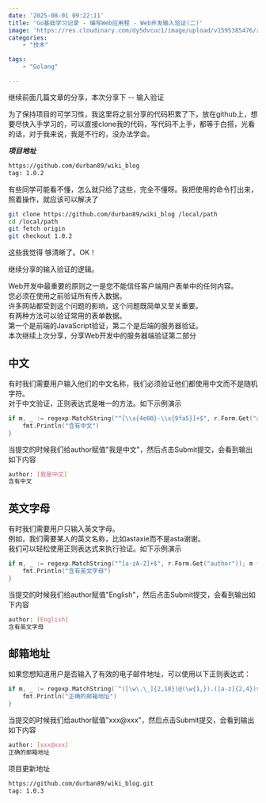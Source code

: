 ```yaml
---
date: '2025-08-01 09:22:11'
title: 'Go基础学习记录 - 编写Web应用程 - Web开发输入验证(二)'
image: 'https://res.cloudinary.com/dy5dvcuc1/image/upload/v1595385476/xiaorongmao/golang.jpg'
categories:
    - "技术"

tags:
    - "Golang"

---
```


继续前面几篇文章的分享，本次分享下 -- 输入验证

为了保持项目的可学习性，我这里将之前分享的代码积累了下，放在github上，想要尽快入手学习的，可以直接clone我的代码，写代码不上手，都等于白搭，光看的话，对于我来说，我是不行的，没办法学会。

***项目地址***

```bash
https://github.com/durban89/wiki_blog
tag: 1.0.2
```

有些同学可能看不懂，怎么就只给了这些，完全不懂呀。我把使用的命令打出来，照着操作，就应该可以解决了

```bash
git clone https://github.com/durban89/wiki_blog /local/path
cd /local/path
git fetch origin
git checkout 1.0.2
```

这些我觉得 够清晰了。OK！

继续分享的输入验证的逻辑。

Web开发中最重要的原则之一是您不能信任客户端用户表单中的任何内容。  
您必须在使用之前验证所有传入数据。  
许多网站都受到这个问题的影响，这个问题既简单又至关重要。  
有两种方法可以验证常用的表单数据。  
第一个是前端的JavaScript验证，第二个是后端的服务器验证。  
本次继续上次分享，分享Web开发中的服务器端验证第二部分

## 中文

有时我们需要用户输入他们的中文名称，我们必须验证他们都使用中文而不是随机字符。  
对于中文验证，正则表达式是唯一的方法。如下示例演示

```go
if m, _ := regexp.MatchString("^[\\x{4e00}-\\x{9fa5}]+$", r.Form.Get("author")); m {
    fmt.Println("含有中文")
}
```

当提交的时候我们给author赋值"我是中文"，然后点击Submit提交，会看到输出如下内容

```bash
author: [我是中文]
含有中文
```

## 英文字母

有时我们需要用户只输入英文字母。  
例如，我们需要某人的英文名称，比如astaxie而不是asta谢谢。  
我们可以轻松使用正则表达式来执行验证。如下示例演示

```go
if m, _ := regexp.MatchString("^[a-zA-Z]+$", r.Form.Get("author")); m {
    fmt.Println("含有英文字母")
}
```

当提交的时候我们给author赋值"English"，然后点击Submit提交，会看到输出如下内容

```bash
author: [English]
含有英文字母
```

## **邮箱地址**

如果您想知道用户是否输入了有效的电子邮件地址，可以使用以下正则表达式：

```go
if m, _ := regexp.MatchString(`^([\w\.\_]{2,10})@(\w{1,}).([a-z]{2,4})$`, r.Form.Get("author")); m {
    fmt.Println("正确的邮箱地址")
}
```

当提交的时候我们给author赋值"xxx@xxx"，然后点击Submit提交，会看到输出如下内容

```bash
author: [xxx@xxx]
正确的邮箱地址
```

项目更新地址

```bash
https://github.com/durban89/wiki_blog.git
tag: 1.0.3
```
